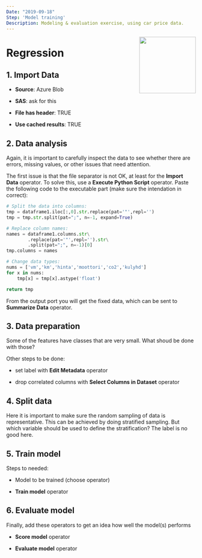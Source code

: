 ```yaml
---
Date: "2019-09-18"
Step: 'Model training'
Description: Modeling & evaluation exercise, using car price data.
---
```


<img src="https://encrypted-tbn0.gstatic.com/images?q=tbn:ANd9GcRe28kRsvMfHCz-rQz5oZgtVJhks1S6_W5W0WRcudlJf3_WVS5J" width="150" style="float:right;"/>

# Regression

## 1. Import Data

- __Source__: Azure Blob

- __SAS__: ask for this

- __File has header__: TRUE

- __Use cached results__: TRUE

## 2. Data analysis

<p>Again, it is important to carefully inspect the data to see 
whether there are errors, missing values, or other issues that 
need attention.</p>

<p>The first issue is that the file separator is not OK, at 
least for the <b>Import Data</b> operator. To solve this,
use a <b>Execute Python Script</b> operator. Paste the following
code to the executable part (make sure the intendation in correct):</p>

```python
# Split the data into columns:
tmp = dataframe1.iloc[:,0].str.replace(pat='"',repl='')
tmp = tmp.str.split(pat=";", n=-1, expand=True)

# Replace column names:
names = dataframe1.columns.str\
        .replace(pat='"',repl='').str\
        .split(pat=";", n=-1)[0]
tmp.columns = names

# Change data types:
nums = ['vm','km','hinta','moottori','co2','kulyhd']
for x in nums:
    tmp[x] = tmp[x].astype('float')

return tmp
```

<p>From the output port you will get the fixed data, which
can be sent to <b>Summarize Data</b> operator.</p>

## 3. Data preparation
<p>Some of the features have classes that are very small.
What shoud be done with those?</p>

Other steps to be done: 

- set label with <b>Edit Metadata</b> operator 

- drop correlated columns with <b>Select Columns in Dataset</b> operator

## 4. Split data
<p>Here it is important to make sure the random sampling of 
data is representative. This can be achieved by doing stratified
sampling. But which variable should be used to define the 
stratification? The label is no good here.</p>

## 5. Train model
Steps to needed:

- Model to be trained (choose operator)

- <b>Train model</b> operator

## 6. Evaluate model
Finally, add these operators to get an idea how well the model(s) performs

- <b>Score model</b> operator

- <b>Evaluate model</b> operator